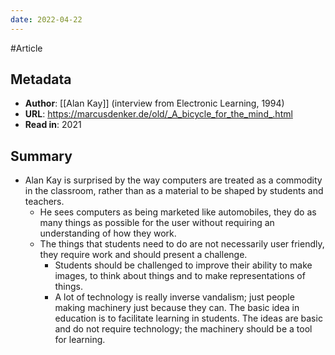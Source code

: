 ```yaml
---
date: 2022-04-22
---
```

#Article 
## Metadata
-   **Author**: [[Alan Kay]] (interview from Electronic Learning, 1994)
-   **URL**: https://marcusdenker.de/old/_A_bicycle_for_the_mind_.html
-   **Read in**: 2021

## Summary
-   Alan Kay is surprised by the way computers are treated as a commodity in the classroom, rather than as a material to be shaped by students and teachers.
    -   He sees computers as being marketed like automobiles, they do as many things as possible for the user without requiring an understanding of how they work.
    -   The things that students need to do are not necessarily user friendly, they require work and should present a challenge.
        -   Students should be challenged to improve their ability to make images, to think about things and to make representations of things.
        -   A lot of technology is really inverse vandalism; just people making machinery just because they can. The basic idea in education is to facilitate learning in students. The ideas are basic and do not require technology; the machinery should be a tool for learning.